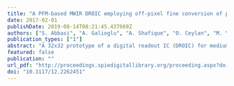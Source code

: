 ```yaml
---
title: "A PFM-based MWIR DROIC employing off-pixel fine conversion of photocharge to digital using integrated column ADCs"
date: 2017-02-01
publishDate: 2019-08-14T08:21:45.437669Z
authors: ["S. Abbasi", "A. Galioglu", "A. Shafique", "O. Ceylan", "M. Yazici", "Y. Gurbuz"]
publication_types: ["1"]
abstract: "A 32x32 prototype of a digital readout IC (DROIC) for medium-wave infrared focal plane arrays (MWIR IR-FPAs) is presented. The DROIC employs in-pixel photocurrent to digital conversion based on a pulse frequency modulation (PFM) loop and boasts a novel feature of off-pixel residue conversion using 10-bit column SAR ADCs. The remaining charge at the end of integration in typical PFM based digital pixel sensors is usually wasted. Previous works employing in-pixel extended counting methods make use of extra memory and counters to convert this left-over charge to digital, thereby performing fine conversion of the incident photocurrent. This results in a low quantization noise and hence keeps the readout noise low. However, focal plane arrays (FPAs) with small pixel pitch are constrained in pixel area, which makes it difficult to benefit from in-pixel extended counting circuitry. Thus, in this work, a novel approach to measure the residue outside the pixel using column -parallel SAR ADCs has been proposed. Moreover, a modified version of the conventional PFM based pixel has been designed to help hold the residue charge and buffer it to the column ADC. In addition to the 2D array of pixels, the prototype consists of 32 SAR ADCs, a timing controller block and a memory block to buffer the residue data coming out of the ADCs. The prototype has been designed and fabricated in 90nm CMOS."
featured: false
publication: ""
url_pdf: "http://proceedings.spiedigitallibrary.org/proceeding.aspx?doi=10.1117/12.2262451"
doi: "10.1117/12.2262451"
---
```


